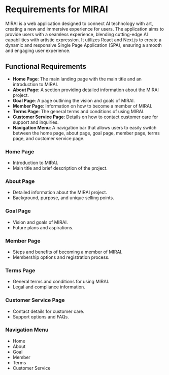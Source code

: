 # Requirements for MIRAI


MIRAI is a web application designed to connect AI technology with art, creating a new and immersive experience for users. The application aims to provide users with a seamless experience, blending cutting-edge AI capabilities with artistic expression. It utilizes React and Next.js to create a dynamic and responsive Single Page Application (SPA), ensuring a smooth and engaging user experience.

## Functional Requirements

- **Home Page**: The main landing page with the main title and an introduction to MIRAI.
- **About Page**: A section providing detailed information about the MIRAI project.
- **Goal Page**: A page outlining the vision and goals of MIRAI.
- **Member Page**: Information on how to become a member of MIRAI.
- **Terms Page**: The general terms and conditions of using MIRAI.
- **Customer Service Page**: Details on how to contact customer care for support and inquiries.
- **Navigation Menu**: A navigation bar that allows users to easily switch between the home page, about page, goal page, member page, terms page, and customer service page.



### Home Page

- Introduction to MIRAI.
- Main title and brief description of the project.

### About Page

- Detailed information about the MIRAI project.
- Background, purpose, and unique selling points.

### Goal Page

- Vision and goals of MIRAI.
- Future plans and aspirations.

### Member Page

- Steps and benefits of becoming a member of MIRAI.
- Membership options and registration process.

### Terms Page

- General terms and conditions for using MIRAI.
- Legal and compliance information.

### Customer Service Page

- Contact details for customer care.
- Support options and FAQs.

### Navigation Menu

- Home
- About
- Goal
- Member
- Terms
- Customer Service
